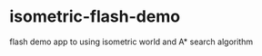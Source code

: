 isometric-flash-demo
====================

flash demo app to using isometric world and  A* search algorithm
